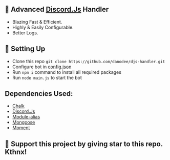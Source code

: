 ## 🤖 Advanced [Discord.Js](https://www.npmjs.com/package/discord.js) Handler
- Blazing Fast & Efficient.
- Highly & Easily Configurable.
- Better Logs.

## 🚧 Setting Up

- Clone this repo `git clone https://github.com/danodee/djs-handler.git`
- Configure bot in [config.json](https://github.com/danodee/advanced-djs-handler/blob/main/src/config/config.json)
- Run `npm i` command to install all required packages
- Run `node main.js` to start the bot

## Dependencies Used:
- [Chalk](https://www.npmjs.com/package/chalk)
- [Discord.Js](https://www.npmjs.com/package/discord.js)
- [Module-alias](https://www.npmjs.com/package/module-alias)
- [Mongoose](https://www.npmjs.com/package/mongoose)
- [Moment](https://www.npmjs.com/package/moment)
## 🌟 Support this project by giving star to this repo. Kthnx!
